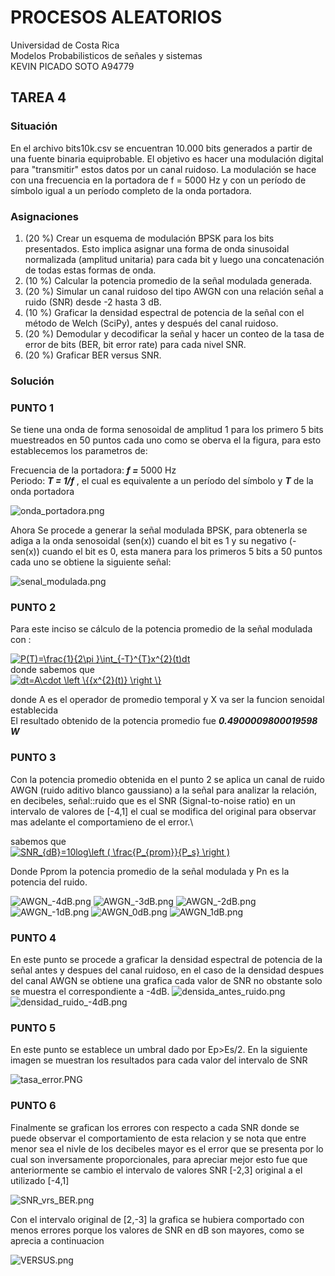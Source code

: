 # **PROCESOS ALEATORIOS** 
 Universidad de Costa Rica\
 Modelos Probabilisticos de señales y sistemas\
 KEVIN PICADO SOTO A94779


## TAREA 4
### Situación
En el archivo bits10k.csv se encuentran 10.000 bits generados a partir de una fuente binaria equiprobable. El objetivo es hacer una modulación digital para "transmitir" estos datos por un canal ruidoso. La modulación se hace con una frecuencia en la portadora de   f = 5000 Hz y con 
un período de símbolo igual a un período completo de la onda portadora.

### Asignaciones
1. (20 %) Crear un esquema de modulación BPSK para los bits presentados. Esto implica asignar una forma de onda sinusoidal normalizada (amplitud unitaria) para cada bit y luego una concatenación de todas estas formas de onda.
2. (10 %) Calcular la potencia promedio de la señal modulada generada.
3. (20 %) Simular un canal ruidoso del tipo AWGN  con una relación señal a ruido (SNR) desde -2 hasta 3 dB.
4. (10 %) Graficar la densidad espectral de potencia de la señal con el método de Welch (SciPy), antes y después del canal ruidoso.
5. (20 %) Demodular y decodificar la señal y hacer un conteo de la tasa de error de bits (BER, bit error rate) para cada nivel SNR.
6. (20 %) Graficar BER versus SNR.

### Solución

### PUNTO 1

Se tiene una onda de forma senosoidal de amplitud 1  para los primero 5 bits muestreados en 50 puntos cada uno como se oberva el la figura, para esto establecemos los parametros de:

Frecuencia de la portadora: _**f =**_ 5000 Hz\
Periodo: _**T = 1/f**_ , el cual es equivalente a un período del símbolo y _**T**_ de la onda portadora

![onda_portadora.png](onda_portadora.png)  

Ahora Se procede a generar la señal modulada BPSK, para obtenerla se adiga a la onda senosoidal (sen(x)) cuando el bit es 1 y su negativo (-sen(x)) cuando el bit es 0, esta manera para los primeros 5 bits a 50 puntos cada uno se obtiene la siguiente señal:

![senal_modulada.png](senal_modulada.png)

### PUNTO 2

Para este inciso se cálculo de la potencia promedio de la señal modulada con :

<a href="https://www.codecogs.com/eqnedit.php?latex=P(T)=\frac{1}{2\pi&space;}\int_{-T}^{T}x^{2}(t)dt" target="_blank"><img src="https://latex.codecogs.com/gif.latex?P(T)=\frac{1}{2\pi&space;}\int_{-T}^{T}x^{2}(t)dt" title="P(T)=\frac{1}{2\pi }\int_{-T}^{T}x^{2}(t)dt" /></a>  
donde sabemos que\
<a href="https://www.codecogs.com/eqnedit.php?latex=dt=A\cdot&space;\left&space;\{{x^{2}(t)}&space;\right&space;\}" target="_blank"><img src="https://latex.codecogs.com/gif.latex?dt=A\cdot&space;\left&space;\{{x^{2}(t)}&space;\right&space;\}" title="dt=A\cdot \left \{{x^{2}(t)} \right \}" /></a> 

donde A es el operador de promedio temporal y X va ser la funcion senoidal establecida\
El resultado obtenido de la potencia promedio fue _**0.4900009800019598 W**_

### PUNTO 3
Con la potencia promedio obtenida en el punto 2 se aplica un canal de ruido AWGN (ruido aditivo blanco gaussiano) a la señal para analizar la relación, en decibeles,  señal::ruido que es el SNR (Signal-to-noise ratio) en un intervalo de valores de [-4,1] el cual se modifica del original para observar mas adelante el comportamieno de el error.\

sabemos que \
<a href="https://www.codecogs.com/eqnedit.php?latex=SNR_{dB}=10log\left&space;(&space;\frac{P_{prom}}{P_s}&space;\right&space;)" target="_blank"><img src="https://latex.codecogs.com/gif.latex?SNR_{dB}=10log\left&space;(&space;\frac{P_{prom}}{P_s}&space;\right&space;)" title="SNR_{dB}=10log\left ( \frac{P_{prom}}{P_s} \right )" /></a>

Donde Pprom la potencia promedio de la señal modulada y Pn es la potencia del ruido.

![AWGN_-4dB.png](AWGN_-4dB.png) ![AWGN_-3dB.png](AWGN_-3dB.png) ![AWGN_-2dB.png](AWGN_-2dB.png) ![AWGN_-1dB.png](AWGN_-1dB.png) ![AWGN_0dB.png](AWGN_0dB.png) ![AWGN_1dB.png](AWGN_1dB.png) 

### PUNTO 4
En este punto se procede a graficar la densidad espectral de potencia de la señal antes y despues del canal ruidoso, en el caso de la densidad despues del canal AWGN se obtiene 
una grafica cada valor de SNR no obstante solo se muestra el correspondiente a -4dB.
![densida_antes_ruido.png](densida_antes_ruido.png)![densidad_ruido_-4dB.png](densidad_ruido_-4dB.png)

### PUNTO 5
En este punto se establece un umbral dado por Ep>Es/2. En la siguiente imagen se muestran los resultados para cada valor del intervalo de SNR  

![tasa_error.PNG](tasa_error.PNG)


### PUNTO 6
Finalmente se grafican los errores con respecto a cada SNR donde se puede observar el comportamiento de esta relacion y se nota que entre menor sea el nivle de los decibeles mayor es el error que se presenta por lo cual son inversamente proporcionales, para apreciar mejor esto fue que anteriormente se cambio el intervalo de valores SNR [-2,3] original a el utilizado [-4,1]

![SNR_vrs_BER.png](SNR_vrs_BER.png)

Con el intervalo original de [2,-3] la grafica se hubiera comportado con menos errores porque los valores de SNR en dB son mayores, como se aprecia a continuacion

![VERSUS.png](VERSUS.png)

